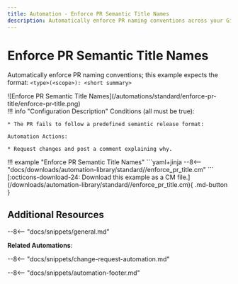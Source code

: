 ```yaml
---
title: Automation - Enforce PR Semantic Title Names
description: Automatically enforce PR naming conventions across your GitHub organization.
---
```

# Enforce PR Semantic Title Names

Automatically enforce PR naming conventions; this example expects the format: `<type>(<scope>): <short summary>`

<div class="automationImage" markdown="1">
![Enforce PR Semantic Title Names](/automations/standard/enforce-pr-title/enforce-pr-title.png)
</div>
<div class="automationDescription" markdown="1">
!!! info "Configuration Description"
    Conditions (all must be true):

    * The PR fails to follow a predefined semantic release format:

    Automation Actions:

    * Request changes and post a comment explaining why.

</div>
<div class="automationExample" markdown="1">
!!! example "Enforce PR Semantic Title Names"
    ```yaml+jinja
    --8<-- "docs/downloads/automation-library/standard//enforce_pr_title.cm"
    ```
    <div class="result" markdown>
      <span>
      [:octicons-download-24: Download this example as a CM file.](/downloads/automation-library/standard//enforce_pr_title.cm){ .md-button }
      </span>
    </div>
</div>

## Additional Resources

--8<-- "docs/snippets/general.md"

**Related Automations**:

--8<-- "docs/snippets/change-request-automation.md"

--8<-- "docs/snippets/automation-footer.md"
